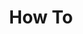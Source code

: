 ---
# Accomplishments widget.
widget: "howto"  # See https://sourcethemes.com/academic/docs/page-builder/
headless: true  # This file represents a page section.
active: true  # Activate this widget? true/false
weight: 2  # Order that this section will appear.
title: "How To"
subtitle: ""

# Date format
#   Refer to https://sourcethemes.com/academic/docs/customization/#date-format
date_format: "Jan 2006"

# Accomplishments.
#   Add/remove as many `[[item]]` blocks below as you like.
#   `title`, `organization` and `date_start` are the required parameters.
#   Leave other parameters empty if not required.
#   Begin/end multi-line descriptions with 3 quotes `"""`.
item: 
smallItem: 
 - title: "Install Microsoft Azure Storage Explorer on Red Hat Enterprise Linux using the Snap Store"
   summary: "snapcraft.io"
   linkText: ""
   linkUrl: "https://snapcraft.io/install/storage-explorer/rhel" 
   openNewWindow: 
   image: "https://i-cdn.embed.ly/1/display/crop?height=300&key=fd92ebbc52fc43fb98f69e50e7893c13&url=https%3A%2F%2Fdashboard.snapcraft.io%2Fsite_media%2Fappmedia%2F2019%2F11%2Fstorage-explorer.png&width=636"
 - title: "Bring Your Own Red Hat Enterprise Linux to Azure"
   summary: "linkedin.com"
   linkText: ""
   linkUrl: "https://www.linkedin.com/pulse/bring-your-own-rhel-azure-toni-willberg" 
   openNewWindow: 
   image: "https://res.cloudinary.com/agile-seo/image/fetch/w_62,dpr_1.0,d_blank_am8gzx.png/https%3A%2F%2Flogo.clearbit.com%2Flinkedin.com%3Fsize%3D250"
 - title: "How To Provision a Red Hat Enterprise Linux RHEL Virtual Machine for Microsoft Azure?"
   summary: "seimaxim.com"
   linkText: ""
   linkUrl: "https://www.seimaxim.com/clients/knowledgebase/240/How-to-provision-a-Red-Hat-Enterprise-Linux-RHEL-Virtual-Machine-for-Microsoft-Azure.html" 
   openNewWindow: 
   image: "https://i-cdn.embed.ly/1/display/crop?height=300&key=fd92ebbc52fc43fb98f69e50e7893c13&url=https%3A%2F%2Faccess.redhat.com%2Fsites%2Fdefault%2Ffiles%2Fimages%2Fselectqcow2_2.png&width=636"
 - title: "Getting Started with Azure Red Hat OpenShift"
   summary: "blog.jreypo.io"
   linkText: ""
   linkUrl: "https://blog.jreypo.io/containers/microsoft/azure/cloud/cloud-native/red%20hat/getting-started-with-azure-red-hat-openshift/" 
   openNewWindow: 
   image: "https://i-cdn.embed.ly/1/display/crop?height=300&key=fd92ebbc52fc43fb98f69e50e7893c13&url=https%3A%2F%2Fblog.jreypo.io%2Fimages%2Faro_console.png&width=636"
---